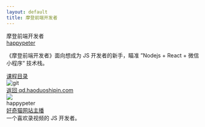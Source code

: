 ```yaml
---
layout: default
title: 摩登前端开发者
---
```


<section class='book'>
  <div class='wrapper-inside clearfix'>
    <div class='top-large'>
      <div class='book-title'>
        摩登前端开发者
      </div>
      <div class='book-author'>
        <a href="https://github.com/happypeter">happypeter</a>
      </div>
      <p class='book-description'>
        《摩登前端开发者》面向想成为 JS 开发者的新手，瞄准 ”Nodejs + React + 微信小程序“ 技术栈。
      </p>
      <a href="#toc" class="read-btn">课程目录</a>
    </div>
    <img alt="git" class="book-image" src="http://o84cbt6xd.bkt.clouddn.com/banner.png"/>
  </div>
</section>
<div class="divider">
  <a href="http://qd.haoduoshipin.com">返回 qd.haoduoshipin.com</a>
</div>
<div class="reviewers">
  <div class="name-card">
    <img src="https://avatars1.githubusercontent.com/u/72467?v=3&s=460">
    <div class="text">
      <div class="name">
       happypeter
      </div>
      <div class="job-title"><a href="http://haoqicat.com">好奇猫网站主播</a></div>
      一个喜欢录视频的 JS 开发者。
    </div>
  </div>
</div>
<div id="toc"></div>

